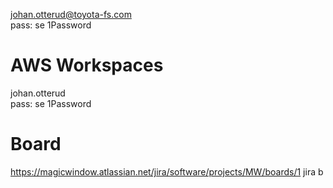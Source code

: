 johan.otterud@toyota-fs.com\
pass: se 1Password

# AWS Workspaces
johan.otterud\
pass: se 1Password

# Board
https://magicwindow.atlassian.net/jira/software/projects/MW/boards/1 jira b
